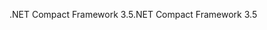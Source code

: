<span data-ttu-id="32743-101">.NET Compact Framework 3.5</span><span class="sxs-lookup"><span data-stu-id="32743-101">.NET Compact Framework 3.5</span></span>